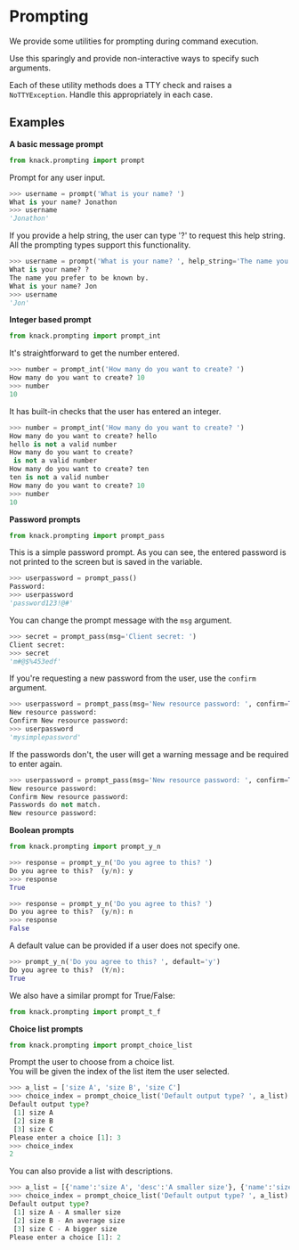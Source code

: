 Prompting
=========

We provide some utilities for prompting during command execution.

Use this sparingly and provide non-interactive ways to specify such arguments.

Each of these utility methods does a TTY check and raises a `NoTTYException`.
Handle this appropriately in each case.

Examples
--------

**A basic message prompt**

```Python
from knack.prompting import prompt
```

Prompt for any user input.

```Python
>>> username = prompt('What is your name? ')
What is your name? Jonathon
>>> username
'Jonathon'
```

If you provide a help string, the user can type '?' to request this help string. All the prompting types support this functionality.

```Python
>>> username = prompt('What is your name? ', help_string='The name you prefer to be known by.')
What is your name? ?
The name you prefer to be known by.
What is your name? Jon
>>> username
'Jon'
```

**Integer based prompt**

```Python
from knack.prompting import prompt_int
```

It's straightforward to get the number entered.

```Python
>>> number = prompt_int('How many do you want to create? ')
How many do you want to create? 10
>>> number
10
```

It has built-in checks that the user has entered an integer.

```Python
>>> number = prompt_int('How many do you want to create? ')
How many do you want to create? hello
hello is not a valid number
How many do you want to create?
 is not a valid number
How many do you want to create? ten
ten is not a valid number
How many do you want to create? 10
>>> number
10
```

**Password prompts**

```Python
from knack.prompting import prompt_pass
```

This is a simple password prompt. As you can see, the entered password is not printed to the screen but is saved in the variable.

```Python
>>> userpassword = prompt_pass()
Password:
>>> userpassword
'password123!@#'
```

You can change the prompt message with the `msg` argument.

```Python
>>> secret = prompt_pass(msg='Client secret: ')
Client secret:
>>> secret
'm#@$%453edf'
```

If you're requesting a new password from the user, use the `confirm` argument.

```Python
>>> userpassword = prompt_pass(msg='New resource password: ', confirm=True)
New resource password:
Confirm New resource password:
>>> userpassword
'mysimplepassword'
```

If the passwords don't, the user will get a warning message and be required to enter again.

```Python
>>> userpassword = prompt_pass(msg='New resource password: ', confirm=True)
New resource password:
Confirm New resource password:
Passwords do not match.
New resource password:
```

**Boolean prompts**

```Python
from knack.prompting import prompt_y_n
```

```Python
>>> response = prompt_y_n('Do you agree to this? ')
Do you agree to this?  (y/n): y
>>> response
True
```

```Python
>>> response = prompt_y_n('Do you agree to this? ')
Do you agree to this?  (y/n): n
>>> response
False
```

A default value can be provided if a user does not specify one.

```Python
>>> prompt_y_n('Do you agree to this? ', default='y')
Do you agree to this?  (Y/n):
True
```

We also have a similar prompt for True/False:
```Python
from knack.prompting import prompt_t_f
```

**Choice list prompts**

```Python
from knack.prompting import prompt_choice_list
```

Prompt the user to choose from a choice list.  
You will be given the index of the list item the user selected.

```Python
>>> a_list = ['size A', 'size B', 'size C']
>>> choice_index = prompt_choice_list('Default output type? ', a_list)
Default output type?
 [1] size A
 [2] size B
 [3] size C
Please enter a choice [1]: 3
>>> choice_index
2
```

You can also provide a list with descriptions.


```Python
>>> a_list = [{'name':'size A', 'desc':'A smaller size'}, {'name':'size B', 'desc':'An average size'}, {'name':'size C', 'desc':'A bigger size'}]
>>> choice_index = prompt_choice_list('Default output type? ', a_list)
Default output type?
 [1] size A - A smaller size
 [2] size B - An average size
 [3] size C - A bigger size
Please enter a choice [1]: 2
```
